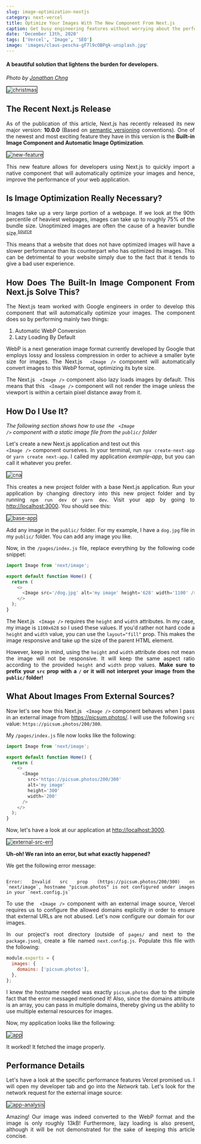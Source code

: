 ```yaml
---
slug: image-optimization-nextjs
category: next-vercel
title: Optimize Your Images With The New Component From Next.js
caption: Get busy engineering features without worrying about the performance of your images
date: 'December 13th, 2020'
tags: ['Vercel', 'Image', 'SEO']
image: 'images/claus-pescha-gF7l9cOBPgk-unsplash.jpg'
---
```


<style type="text/css" rel="stylesheet">
* { 
    text-align: justify;
    text-justify: inter-word; 
  }

img {
  border: 1px solid #000;
}
</style>

#### **A beautiful solution that lightens the burden for developers.**

<em>Photo by <a href="https://unsplash.com/@jon_chng">Jonathan Chng</a></em>

![christmas](images/jonathan-chng--gymUYe-fL8-unsplash.jpg)

## **The Recent Next.js Release**

As of the publication of this article, Next.js has recently released its new major version: <strong>10.0.0</strong> (Based on <a href="https://semver.org/">semantic versioning</a> conventions). One of the newest and most exciting feature they have in this version is the <strong>Built-in Image Component and Automatic Image Optimization</strong>.

![new-feature](images/nextjs-image/new-feature.webp)

This new feature allows for developers using Next.js to quickly import a native component that will automatically optimize your images and hence, improve the performance of your web application.

## **Is Image Optimization Really Necessary?**

Images take up a very large portion of a webpage. If we look at the 90th percentile of heaviest webpages, images can take up to roughly 75% of the bundle size. Unoptimized images are often the cause of a heavier
bundle size.<sup><a href="https://almanac.httparchive.org/en/2019/page-weight#what-types-of-assets-does-the-http-archive-track-and-how-much-do-they-matter">source</a></sup>

This means that a website that does not have optimized images will have a slower performance than its counterpart who has optimized its images. This can be detrimental to your website simply due to the fact that it tends to give a bad user experience.

## **How Does The Built-In Image Component From Next.js Solve This?**

The Next.js team worked with Google engineers in order to develop this component that will automatically optimize your images. The component does so by performing mainly two things:

<ol>
  <li>Automatic WebP Conversion</li>
  <li>Lazy Loading By Default</li>
</ol>

WebP is a next generation image format currently developed by Google that employs lossy and lossless compression in order to achieve a smaller byte size for images. The Next.js <code> &lt;Image /&gt;</code> component will automatically convert images to this WebP format, optimizing its byte size.

The Next.js <code> &lt;Image /&gt;</code> component also lazy loads images by default. This means that this <code> &lt;Image /&gt;</code> component will not render the image unless the viewport is within a certain pixel distance away from it.

## **How Do I Use It?**

<em>The following section shows how to use the <code> &lt;Image /&gt;</code> component with a static image file from the `public/` folder</em>

Let's create a new Next.js application and test out this <code> &lt;Image /&gt;</code> component ourselves.
In your terminal, run <code>npx create-next-app</code> or <code>yarn create next-app</code>. I called my application <em>example-app</em>, but you can call it whatever you prefer.

![cna](images/nextjs-image/cna.webp)

This creates a new project folder with a base Next.js application. Run your application by changing directory into this new project folder and by running <code>npm run dev</code> or <code>yarn dev</code>. Visit your app by going to <a href="http://localhost:3000">http://localhost:3000</a>. You should see this:

![base-app](images/nextjs-image/base-app.webp)

Add any image in the `public/` folder. For my example, I have a `dog.jpg` file in my `public/` folder. You can add any image you like.

Now, in the `/pages/index.js` file, replace everything by the following code snippet:

```typescript
import Image from 'next/image';

export default function Home() {
  return (
    <>
      <Image src='/dog.jpg' alt='my image' height='628' width='1100' />
    </>
  );
}
```

The Next.js <code> &lt;Image /&gt;</code> requires the `height` and `width` attributes. In my case, my image is `1100x628` so I used these values. If you'd rather not hard code a `height` and `width` value, you can use the `layout="fill"` prop. This makes the image responsive and take up the size of the parent HTML element.

However, keep in mind, using the `height` and `width` attribute does not mean the image will not be responsive. It will keep the same aspect ratio according to the provided `height` and `width` prop values. <strong>Make sure to prefix your `src` prop with a `/` or it will not interpret your image from the `public/` folder!</strong>

## **What About Images From External Sources?**

Now let's see how this Next.js <code> &lt;Image /&gt;</code> component behaves when I pass in an external image from <a href="https://picsum.photos/">https://picsum.photos/</a>. I will use the following `src` value: `https://picsum.photos/200/300`.

My `/pages/index.js` file now looks like the following:

```typescript
import Image from 'next/image';

export default function Home() {
  return (
    <>
      <Image
        src='https://picsum.photos/200/300'
        alt='my image'
        height='300'
        width='200'
      />
    </>
  );
}
```

Now, let's have a look at our application at <a href="http://localhost:3000">http://localhost:3000</a>.

![external-src-err](images/nextjs-image/external-src-err.webp)

<strong>Uh-oh! We ran into an error, but what exactly happened?</strong>

We get the following error message:

<code>
Error: Invalid src prop (https://picsum.photos/200/300) on `next/image`, hostname "picsum.photos" is not configured under images in your `next.config.js`
</code>

To use the <code> &lt;Image /&gt;</code> component with an external image source, Vercel requires us to configure the allowed domains explicitly in order to ensure that external URLs are not abused. Let's now configure our domain for our images.

In our project's root directory (outside of `pages/` and next to the `package.json`), create a file named `next.config.js`. Populate this file with the following:

```js
module.exports = {
  images: {
    domains: ['picsum.photos'],
  },
};
```

I knew the hostname needed was exactly `picsum.photos` due to the simple fact that the error messaged mentioned it! Also, since the domains attribute is an array, you can pass in multiple domains, thereby giving us the ability to use multiple external resources for images.

Now, my application looks like the following:

![app](images/nextjs-image/app.webp)

It worked! It fetched the image properly.

## **Performance Details**

Let's have a look at the specific performance features Vercel promised us. I will open my developer tab and go into the <em>Network</em> tab. Let's look for the network request for the external image source:

![app-analysis](images/nextjs-image/app-analysis.webp)

Amazing! Our image was indeed converted to the WebP format and the image is only roughly 13kB! Furthermore, lazy loading is also present, although it will be not demonstrated for the sake of keeping this article concise.
